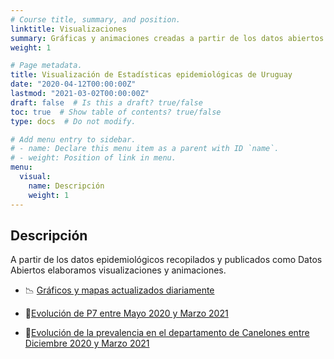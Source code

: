 ```yaml
---
# Course title, summary, and position.
linktitle: Visualizaciones
summary: Gráficas y animaciones creadas a partir de los datos abiertos mantenidos por GUIAD-COVID-19.
weight: 1

# Page metadata.
title: Visualización de Estadísticas epidemiológicas de Uruguay
date: "2020-04-12T00:00:00Z"
lastmod: "2021-03-02T00:00:00Z"
draft: false  # Is this a draft? true/false
toc: true  # Show table of contents? true/false
type: docs  # Do not modify.

# Add menu entry to sidebar.
# - name: Declare this menu item as a parent with ID `name`.
# - weight: Position of link in menu.
menu:
  visual:
    name: Descripción
    weight: 1
---
```



 
## Descripción

A partir de los datos epidemiológicos recopilados y publicados como Datos Abiertos elaboramos visualizaciones y animaciones.

* :chart_with_downwards_trend: [Gráficos y mapas actualizados diariamente](/estadisticasuy.html)
* :dart:[Evolución de P7 entre Mayo 2020 y Marzo 2021](/evolucionP7.html)

* :dart:[Evolución de la prevalencia en el departamento de Canelones entre Diciembre 2020 y Marzo 2021](/estadisticasCA.html)


